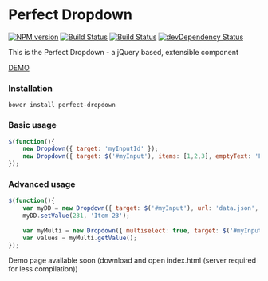 # Perfect Dropdown
[![NPM version](https://badge.fury.io/js/perfectdropdown.png)](http://badge.fury.io/js/perfectdropdown) [![Build Status](https://secure.travis-ci.org/tborychowski/perfectdropdown.png?branch=master)](https://travis-ci.org/tborychowski/perfectdropdown) [![Build Status](https://drone.io/github.com/tborychowski/perfectdropdown/status.png)](https://drone.io/github.com/tborychowski/perfectdropdown/latest) [![devDependency Status](https://david-dm.org/tborychowski/perfectdropdown/dev-status.png)](https://david-dm.org/tborychowski/perfectdropdown#info=devDependencies)


This is the Perfect Dropdown - a jQuery based, extensible component

[DEMO](http://htmlpreview.github.io/?https://raw.githubusercontent.com/tborychowski/perfectdropdown/master/index.html)

### Installation
    bower install perfect-dropdown

### Basic usage

```javascript
$(function(){
	new Dropdown({ target: 'myInputId' });
	new Dropdown({ target: $('#myInput'), items: [1,2,3], emptyText: 'Please select' });
});
```

### Advanced usage

```javascript
$(function(){
	var myDD = new Dropdown({ target: $('#myInput'), url: 'data.json', fieldName: '{itemName} [{itemId}]', fieldId: 'itemId' });
	myDD.setValue(231, 'Item 23');
	
	var myMulti = new Dropdown({ multiselect: true, target: $('#myInput'), url: 'data.json', value: [2,3,4], defaultText: 'Items' });
	var values = myMulti.getValue();
});
```

Demo page available soon (download and open index.html (server required for less compilation))
